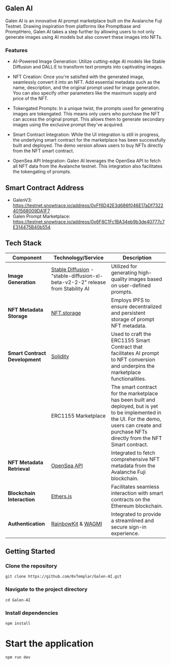 ## Galen AI

Galen AI is an innovative AI prompt marketplace built on the Avalanche Fuji Testnet. Drawing inspiration from platforms like Promptbase and PromptHero, Galen AI takes a step further by allowing users to not only generate images using AI models but also convert these images into NFTs.

### Features
- AI-Powered Image Generation: Utilize cutting-edge AI models like Stable Diffusion and DALL·E to transform text prompts into captivating images.

- NFT Creation: Once you're satisfied with the generated image, seamlessly convert it into an NFT. Add essential metadata such as the name, description, and the original prompt used for image generation. You can also specify other parameters like the maximum supply and price of the NFT.

- Tokengated Prompts: In a unique twist, the prompts used for generating images are tokengated. This means only users who purchase the NFT can access the original prompt. This allows them to generate secondary images using the exclusive prompt they've acquired.

- Smart Contract Integration: While the UI integration is still in progress, the underlying smart contract for the marketplace has been successfully built and deployed. The demo version allows users to buy NFTs directly from the NFT smart contract.

- OpenSea API Integration: Galen AI leverages the OpenSea API to fetch all NFT data from the Avalanche testnet. This integration also facilitates the tokengating of prompts.

## Smart Contract Address
- GalenV3: https://testnet.snowtrace.io/address/0xFf6D42E3d686f046E17aDf7322401568009DA1F7
- Galen Prompt Marketplace: https://testnet.snowtrace.io/address/0x6F8C1Fc1BA34eb9b3de40777c7E314475B40b554

## Tech Stack

| Component             | Technology/Service                                                                                                   | Description                                                                                                                                                                                                                       |
|-----------------------|-----------------------------------------------------------------------------------------------------------------------|-----------------------------------------------------------------------------------------------------------------------------------------------------------------------------------------------------------------------------------|
| **Image Generation**  | [Stable Diffusion](https://stability.ai/stablediffusion) - "stable-diffusion-xl-beta-v2-2-2" release from Stability AI | Utilized for generating high-quality images based on user-defined prompts.                                                                                                                                                       |
| **NFT Metadata Storage** | [NFT.storage](https://nft.storage/)                                                                                   | Employs IPFS to ensure decentralized and persistent storage of prompt NFT metadata.                                                                                                                                              |
| **Smart Contract Development** | [Solidity](https://soliditylang.org/)                                                                                 | Used to craft the ERC1155 Smart Contract that facilitates AI prompt to NFT conversion and underpins the marketplace functionalities.                                                                                              |
|                       | ERC1155 Marketplace                                                                                                   | The smart contract for the marketplace has been built and deployed, but is yet to be implemented in the UI. For the demo, users can create and purchase NFTs directly from the NFT Smart contract.                                                                                                   |
| **NFT Metadata Retrieval** | [OpenSea API](https://docs.opensea.io/reference/api-overview)                                                                                    | Integrated to fetch comprehensive NFT metadata from the Avalanche Fuji blockchain.                                                                                                                                               |
| **Blockchain Interaction** | [Ethers.js](https://docs.ethers.io/)                                                                                  | Facilitates seamless interaction with smart contracts on the Ethereum blockchain.                                                                                                                                                 |
| **Authentication**     | [RainbowKit](https://www.rainbowkit.com/docs/introduction) & [WAGMI](https://wagmi.sh/)                               | Integrated to provide a streamlined and secure sign-in experience.                                                                                                                                                               |


## Getting Started
### Clone the repository
```git clone https://github.com/0xTemplar/Galen-AI.git```

### Navigate to the project directory
`cd Galen-AI`

### Install dependencies
`npm install`

# Start the application
`npm run dev`

